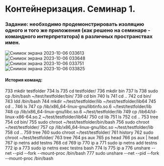 # Контейнеризация. Семинар 1.

### Задание: необходимо продемонстрировать изоляцию одного и того же приложения (как решено на семинаре - командного интерпретатора) в различных пространствах имен.

![Снимок экрана 2023-10-06 033613](https://github.com/TellEmNo/containeriztion/assets/108148686/6ef0b888-222f-4563-8fbf-baa5fb315a50)
![Снимок экрана 2023-10-06 033648](https://github.com/TellEmNo/containeriztion/assets/108148686/251c8518-7706-4995-9c1a-032e8f3d6dd2)
![Снимок экрана 2023-10-06 033751](https://github.com/TellEmNo/containeriztion/assets/108148686/6702afa5-2fb9-450e-b678-74e327260d55)
![Снимок экрана 2023-10-06 033825](https://github.com/TellEmNo/containeriztion/assets/108148686/47c63f18-e490-4779-ace0-7a5420f55470)

#### История команд:
733  mkdir testfolder
  734  ls
  735  cd testfolder/
  736  mkdir bin
  737  ls
  738  sudo cp /bin/bash ~/test/testfolder/bin/
  739  cd bin
  740  ls
  741  cd ..
  742  cd bin/
  743  ldd /bin/bash
  744  mkdir ~/test/testfolder/lib ~/test/testfolder/lib64
  745  cd ..
  746  ls
  747  cp /lib/x86_64-linux-gnu/libtinfo.so.6 ~/test/testfolder/lib
  748  cp /lib/x86_64-linux-gnu/libc.so.6 ~/test/testfolder/lib
  749  cp /lib64/ld-linux-x86-64.so.2 ~/test/testfolder/lib64/
  750  cd lib
  751  ls
  752  cd ..
  753  tree
  754  cd bin/
  755  sudo chroot ~/test/testfolder/bin/bash
  756  sudo chroot ~/test/testfolder/
  757  cp /lib/x86_64-linux-gnu/libc.so ~/test/testfolder/lib
  758  cd ..
  759  tree
  760  sudo chroot ~/test/testfolder/
  761  history
  762  sudo chroot ~/test/testfolder/
  763  tree
  764  ps aux
  765  ps head
  766  ps aux | head
  767  ip netns add testns
  768  cd
  769  ip
  770  ip a
  771  sudo ip netns add testns
  772  ip a
  773  sudo ip netns exec testns bash
  774  ls
  775  ip a
  776  unshare --net --pid --fork --mount-proc /bin/bash
  777  sudo unshare --net --pid --fork --mount-proc /bin/bash
